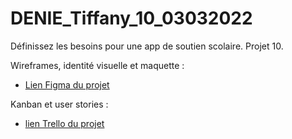 # DENIE_Tiffany_10_03032022
Définissez les besoins pour une app de soutien scolaire. Projet 10.

Wireframes, identité visuelle et maquette :
- [Lien Figma du projet](https://www.figma.com/file/Af2Ps1xH3lwZHbSvQcNWmR/Learn%40Home-Website-design?node-id=5%3A2)

Kanban et user stories :
- [lien Trello du projet](https://trello.com/b/GsouDjhp/learnhome-website-kanban)
